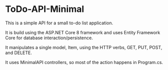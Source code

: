 # ToDo-API-Minimal

This is a simple API for a small to-do list application. 

It is build using the ASP.NET Core 8 framework and uses Entity Framework Core for database interaction/persistence.

It manipulates a single model, Item, using the HTTP verbs, GET, PUT, POST, and DELETE.

It uses MinimalAPI controllers, so most of the action happens in Program.cs.